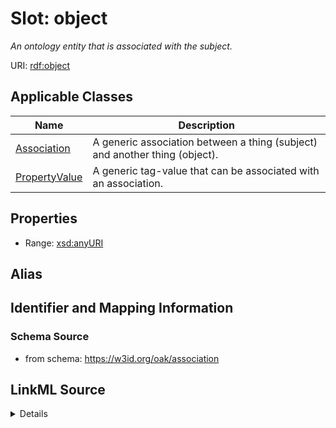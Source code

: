 # Slot: object
_An ontology entity that is associated with the subject._


URI: [rdf:object](rdf:object)



<!-- no inheritance hierarchy -->




## Applicable Classes

| Name | Description |
| --- | --- |
[Association](Association.md) | A generic association between a thing (subject) and another thing (object).
[PropertyValue](PropertyValue.md) | A generic tag-value that can be associated with an association.






## Properties

* Range: [xsd:anyURI](xsd:anyURI)






## Alias




## Identifier and Mapping Information







### Schema Source


* from schema: https://w3id.org/oak/association




## LinkML Source

<details>
```yaml
name: object
description: An ontology entity that is associated with the subject.
from_schema: https://w3id.org/oak/association
exact_mappings:
- oa:hasTarget
rank: 1000
slot_uri: rdf:object
alias: object
domain_of:
- Association
- PropertyValue
range: uriorcurie

```
</details>